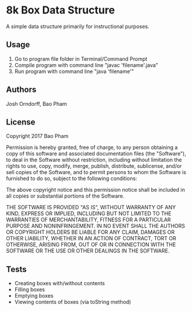 8k Box Data Structure
==================

A simple data structure primarily for instructional purposes.

Usage
-----
1. Go to program file folder in Terminal/Command Prompt
2. Compile program with command line "javac 'filename'.java"
3. Run program with command line "java 'filename'"

Authors
-------
Josh Orndorff, Bao Pham

License
-------
Copyright 2017 Bao Pham

Permission is hereby granted, free of charge, to any person obtaining a copy of this software and associated
documentation files (the "Software"), to deal in the Software without restriction, including without limitation the
rights to use, copy, modify, merge, publish, distribute, sublicense, and/or sell copies of the Software, and to permit
persons to whom the Software is furnished to do so, subject to the following conditions:

The above copyright notice and this permission notice shall be included in all copies or substantial portions of the Software.

THE SOFTWARE IS PROVIDED "AS IS", WITHOUT WARRANTY OF ANY KIND, EXPRESS OR IMPLIED, INCLUDING BUT NOT LIMITED TO THE WARRANTIES
OF MERCHANTABILITY, FITNESS FOR A PARTICULAR PURPOSE AND NONINFRINGEMENT. IN NO EVENT SHALL THE AUTHORS OR COPYRIGHT HOLDERS BE
LIABLE FOR ANY CLAIM, DAMAGES OR OTHER LIABILITY, WHETHER IN AN ACTION OF CONTRACT, TORT OR OTHERWISE, ARISING FROM, OUT OF OR IN
CONNECTION WITH THE SOFTWARE OR THE USE OR OTHER DEALINGS IN THE SOFTWARE.

Tests
-----
- Creating boxes with/without contents
- Filling boxes
- Emptying boxes
- Viewing contents of boxes (via toString method)
